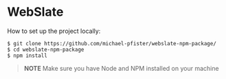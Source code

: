 # WebSlate

How to set up the project locally:

```
$ git clone https://github.com/michael-pfister/webslate-npm-package/
$ cd webslate-npm-package
$ npm install
```

> <b>NOTE</b> Make sure you have Node and NPM installed on your machine
